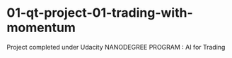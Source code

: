 # 01-qt-project-01-trading-with-momentum
Project completed under Udacity NANODEGREE PROGRAM : AI for Trading
